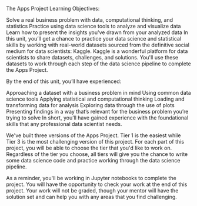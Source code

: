 The Apps Project Learning Objectives:

Solve a real business problem with data, computational thinking, and statistics Practice using data science tools to analyze and visualize data Learn how to present the insights you've drawn from your analyzed data In this unit, you’ll get a chance to practice your data science and statistical skills by working with real-world datasets sourced from the definitive social medium for data scientists: Kaggle. Kaggle is a wonderful platform for data scientists to share datasets, challenges, and solutions. You'll use these datasets to work through each step of the data science pipeline to complete the Apps Project.

By the end of this unit, you’ll have experienced:

Approaching a dataset with a business problem in mind Using common data science tools Applying statistical and computational thinking Loading and transforming data for analysis Exploring data through the use of plots Presenting findings in a way that’s relevant for the business problem you’re trying to solve In short, you’ll have gained experience with the foundational skills that any professional data scientist needs.

We've built three versions of the Apps Project. Tier 1 is the easiest while Tier 3 is the most challenging version of this project. For each part of this project, you will be able to choose the tier that you'd like to work on. Regardless of the tier you choose, all tiers will give you the chance to write some data science code and practice working through the data science pipeline.

As a reminder, you'll be working in Jupyter notebooks to complete the project. You will have the opportunity to check your work at the end of this project. Your work will not be graded, though your mentor will have the solution set and can help you with any areas that you find challenging.
